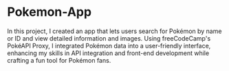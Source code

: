 # Pokemon-App
 In this project, I created an app that lets users search for Pokémon by name or ID and view detailed information and images. Using freeCodeCamp's PokéAPI Proxy, I integrated Pokémon data into a user-friendly interface, enhancing my skills in API integration and front-end development while crafting a fun tool for Pokémon fans.
